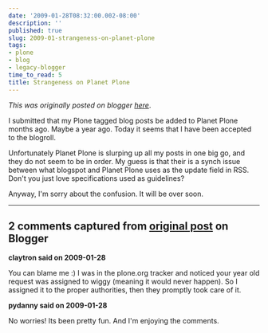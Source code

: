 ```yaml
---
date: '2009-01-28T08:32:00.002-08:00'
description: ''
published: true
slug: 2009-01-strangeness-on-planet-plone
tags:
- plone
- blog
- legacy-blogger
time_to_read: 5
title: Strangeness on Planet Plone
---
```


*This was originally posted on blogger [here](https://pydanny.blogspot.com/2009/01/strangeness-on-planet-plone.html)*.

I submitted that my Plone tagged blog posts be added to Planet Plone months ago. Maybe a year ago. Today it seems that I have been accepted to the blogroll.

Unfortunately Planet Plone is slurping up all my posts in one big go, and they do not seem to be in order. My guess is that their is a synch issue between what blogspot and Planet Plone uses as the update field in RSS. Don't you just love specifications used as guidelines?

Anyway, I'm sorry about the confusion. It will be over soon.

---

## 2 comments captured from [original post](https://pydanny.blogspot.com/2009/01/strangeness-on-planet-plone.html) on Blogger

**claytron said on 2009-01-28**

You can blame me :)  I was in the plone.org tracker and noticed your year old request was assigned to wiggy (meaning it would never happen).  So I assigned it to the proper authorities, then they promptly took care of it.

**pydanny said on 2009-01-28**

No worries! Its been pretty fun. And I'm enjoying the comments.

